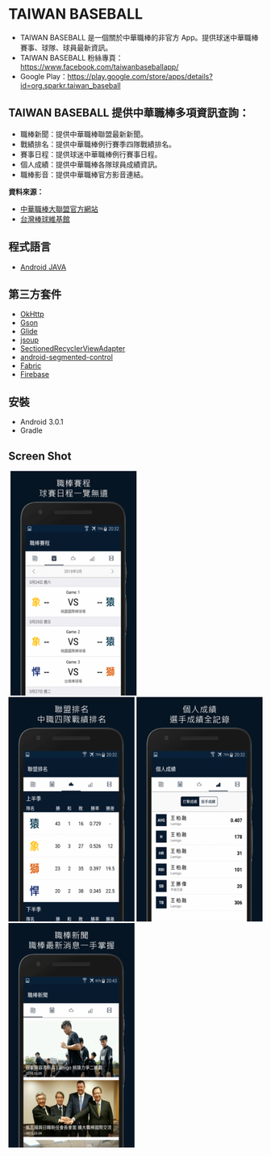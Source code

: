 # TAIWAN BASEBALL
- TAIWAN BASEBALL 是一個關於中華職棒的非官方 App。提供球迷中華職棒賽事、球隊、球員最新資訊。
- TAIWAN BASEBALL 粉絲專頁：https://www.facebook.com/taiwanbaseballapp/
- Google Play：https://play.google.com/store/apps/details?id=org.sparkr.taiwan_baseball

## TAIWAN BASEBALL 提供中華職棒多項資訊查詢：
- 職棒新聞：提供中華職棒聯盟最新新聞。
- 戰績排名：提供中華職棒例行賽季四隊戰績排名。
- 賽事日程：提供球迷中華職棒例行賽事日程。
- 個人成績：提供中華職棒各隊球員成績資訊。
- 職棒影音：提供中華職棒官方影音連結。

**資料來源：**
- [中華職棒大聯盟官方網站](http://www.cpbl.com.tw)
- [台灣棒球維基館](http://twbsball.dils.tku.edu.tw/wiki/index.php)

## 程式語言
- [Android JAVA](https://developer.android.com/develop/index.html?hl=zh-tw)

## 第三方套件
- [OkHttp](http://square.github.io/okhttp/)
- [Gson](https://github.com/google/gson)
- [Glide](https://github.com/bumptech/glide)
- [jsoup](https://github.com/bumptech/glide)
- [SectionedRecyclerViewAdapter](https://github.com/luizgrp/SectionedRecyclerViewAdapter)
- [android-segmented-control](https://github.com/Kaopiz/android-segmented-control)
- [Fabric](https://fabric.io/)
- [Firebase](https://firebase.google.com/)

## 安裝
- Android 3.0.1 
- Gradle

## Screen Shot
![]()
<img src="https://github.com/keith222/TAIWAN-BASEBALL/blob/master/screen/Nexus-5x-Screenshot1.png?raw=true" width="250" height="444">
<img src="https://github.com/keith222/TAIWAN-BASEBALL/blob/master/screen/Nexus-5x-Screenshot2.png?raw=true" width="250" height="444">
<img src="https://github.com/keith222/TAIWAN-BASEBALL/blob/master/screen/Nexus-5x-Screenshot3.png?raw=true" width="250" height="444">
<img src="https://github.com/keith222/TAIWAN-BASEBALL/blob/master/screen/Nexus-5x-Screenshot4.png?raw=true" width="250" height="444">
